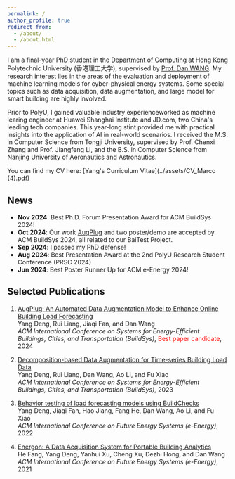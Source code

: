 ```yaml
---
permalink: /
author_profile: true
redirect_from: 
  - /about/
  - /about.html
---
```





I am a final-year PhD student in the [Department of Computing](https://www.polyu.edu.hk/comp/) at Hong Kong Polytechnic University (香港理工大学), supervised by [Prof. Dan WANG](https://www4.comp.polyu.edu.hk/~csdwang/).
My research interest lies in the areas of the evaluation and deployment of machine learning models for cyber-physical energy systems. Some special topics such as data acquisition, data augmentation, and large model for smart building are highly involved.


Prior to PolyU, I gained valuable industry experienceworked as machine learing engineer at Huawei Shanghai Institute and JD.com, two China's leading tech companies. This year-long stint provided me with practical insights into the application of AI in real-world scenarios.
I received the M.S. in Computer Science from Tongji University, supervised by Prof. Chenxi Zhang and Prof. Jiangfeng Li, and the B.S. in Computer Science from Nanjing University of Aeronautics and Astronautics.


You can find my CV here: [Yang's Curriculum Vitae](../assets/CV_Marco (4).pdf)



News
-------
- **Nov 2024**: Best Ph.D. Forum Presentation Award for ACM BuildSys 2024!
- **Oct 2024**: Our work [AugPlug](https://dl.acm.org/doi/pdf/10.1145/3671127.3698190) and two poster/demo are accepted by ACM BuildSys 2024, all related to our BaiTest Project.
- **Sep 2024**: I passed my PhD defense!
- **Aug 2024**: Best Presentation Award at the 2nd PolyU Research Student Conference (PRSC 2024)
- **Jun 2024**: Best Poster Runner Up for ACM e-Energy 2024!

 <!-- <span style="color: gray;">(titled: Improving Cyber-Physical Building Energy System via Large-Scale Machine Learning Evaluation)</span> -->


Selected Publications
-------
1. [AugPlug: An Automated Data Augmentation Model to Enhance Online Building Load Forecasting](https://dl.acm.org/doi/pdf/10.1145/3671127.3698190) <br>
   Yang Deng, Rui Liang, Jiaqi Fan, and Dan Wang <br>
   *ACM International Conference on Systems for Energy-Efficient Buildings, Cities, and Transportation (BuildSys)*, <span style="color: red;">Best paper candidate</span>, 2024
   
2. [Decomposition-based Data Augmentation for Time-series Building Load Data](https://dl.acm.org/doi/10.1145/3600100.3623727) <br>
   Yang Deng, Rui Liang, Dan Wang, Ao Li, and Fu Xiao <br>
   *ACM International Conference on Systems for Energy-Efficient Buildings, Cities, and Transportation (BuildSys)*, 2023
   
3. [Behavior testing of load forecasting models using BuildChecks](https://dl.acm.org/doi/abs/10.1145/3538637.3538841) <br>
   Yang Deng, Jiaqi Fan, Hao Jiang, Fang He, Dan Wang, Ao Li, and Fu Xiao <br>
   *ACM International Conference on Future Energy Systems (e-Energy)*, 2022

4. [Energon: A Data Acquisition System for Portable Building Analytics](https://dl.acm.org/doi/abs/10.1145/3447555.3464850) <br>
   He Fang, Yang Deng, Yanhui Xu, Cheng Xu, Dezhi Hong, and Dan Wang <br>
   *ACM International Conference on Future Energy Systems (e-Energy)*, 2021


